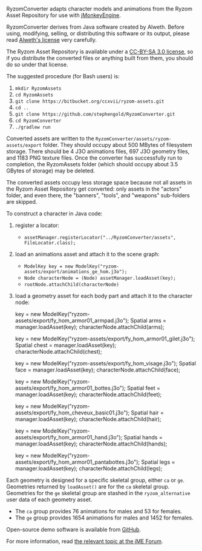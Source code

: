 RyzomConverter adapts character models and animations
from the Ryzom Asset Repository
for use with [jMonkeyEngine](http://jmonkeyengine.org).

RyzomConverter derives from Java software created by Alweth.
Before using, modifying, selling, or distributing
this software or its output, please read
[Alweth's license](https://github.com/stephengold/RyzomConverter/blob/master/LICENSE)
very carefully.

The Ryzom Asset Repository is available under a
[CC-BY-SA 3.0 license](https://creativecommons.org/licenses/by-sa/3.0/),
so if you distribute the converted files or anything built from them,
you should do so under that license.

The suggested procedure (for Bash users) is:

 1. `mkdir RyzomAssets`
 2. `cd RyzomAssets`
 3. `git clone https://bitbucket.org/ccxvii/ryzom-assets.git`
 4. `cd ..`
 5. `git clone https://github.com/stephengold/RyzomConverter.git`
 6. `cd RyzomConverter`
 7. `./gradlew run`

Converted assets are written to the
`RyzomConverter/assets/ryzom-assets/export` folder.
They should occupy about 500 MBytes of filesystem storage.
There should be 4 J3O animations files,
697 J3O geometry files, and 1183 PNG texture files.
Once the converter has successfully run to completion,
the RyzomAssets folder
(which should occupy about 3.5 GBytes of storage) may be deleted.

The converted assets occupy less storage space
because not all assets in the Ryzom Asset Repository get converted:
only assets in the "actors" folder, and even there, the
"banners", "tools", and "weapons" sub-folders are skipped.

To construct a character in Java code:

 1. register a locator:
    + `assetManager.registerLocator("../RyzomConverter/assets", FileLocator.class);`
 2. load an animations asset and attach it to the scene graph:
    + `ModelKey key = new ModelKey("ryzom-assets/export/animations_ge_hom.j3o");`
    + `Node characterNode = (Node) assetManager.loadAsset(key);`
    + `rootNode.attachChild(characterNode)`
 3. load a geometry asset for each body part and attach it to the character node:

    key = new ModelKey("ryzom-assets/export/fy_hom_armor01_armpad.j3o");
    Spatial arms = manager.loadAsset(key);
    characterNode.attachChild(arms);

    key = new ModelKey("ryzom-assets/export/fy_hom_armor01_gilet.j3o");
    Spatial chest = manager.loadAsset(key);
    characterNode.attachChild(chest);

    key = new ModelKey("ryzom-assets/export/fy_hom_visage.j3o");
    Spatial face = manager.loadAsset(key);
    characterNode.attachChild(face);

    key = new ModelKey("ryzom-assets/export/fy_hom_armor01_bottes.j3o");
    Spatial feet = manager.loadAsset(key);
    characterNode.attachChild(feet);

    key = new ModelKey("ryzom-assets/export/fy_hom_cheveux_basic01.j3o");
    Spatial hair = manager.loadAsset(key);
    characterNode.attachChild(hair);

    key = new ModelKey("ryzom-assets/export/fy_hom_armor01_hand.j3o");
    Spatial hands = manager.loadAsset(key);
    characterNode.attachChild(hands);

    key = new ModelKey("ryzom-assets/export/fy_hom_armor01_pantabottes.j3o");
    Spatial legs = manager.loadAsset(key);
    characterNode.attachChild(legs);

Each geometry is designed for a specific skeletal group, either `ca` or `ge`.
Geometries returned by `loadAsset()` are for the `ca` skeletal group.
Geometries for the `ge` skeletal group
are stashed in the `ryzom_alternative` user data of each geometry asset.

 + The `ca` group provides 76 animations for males and 53 for females.
 + The `ge` group provides 1654 animations for males and 1452 for females.

Open-source demo software is available
from [GitHub](https://github.com/stephengold/RyzomDemos).

For more information, read
[the relevant topic at the jME Forum](https://hub.jmonkeyengine.org/t/convert-all-ryzom-character-models-and-animations-to-j3o-format/37859).